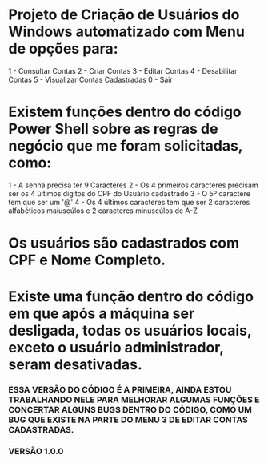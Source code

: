 # Projeto de Criação de Usuários do Windows automatizado com Menu de opções para: 

1 - Consultar Contas
2 - Criar Contas
3 - Editar Contas
4 - Desabilitar Contas
5 - Visualizar Contas Cadastradas
0 - Sair

# Existem funções dentro do código Power Shell sobre as regras de negócio que me foram solicitadas, como:

1 - A senha precisa ter 9 Caracteres
2 - Os 4 primeiros caracteres precisam ser os 4 últimos digitos do CPF do Usuário cadastrado
3 - O 5º caractere tem que ser um '@'
4 - Os 4 últimos caracteres tem que ser 2 caracteres alfabéticos maiuscúlos e 2 caracteres minuscúlos de A-Z 

# Os usuários são cadastrados com CPF e Nome Completo.
# Existe uma função dentro do código em que após a máquina ser desligada, todas os usuários locais, exceto o usuário administrador, seram desativadas.

### ESSA VERSÃO DO CÓDIGO É A PRIMEIRA, AINDA ESTOU TRABALHANDO NELE PARA MELHORAR ALGUMAS FUNÇÕES E CONCERTAR ALGUNS BUGS DENTRO DO CÓDIGO, COMO UM BUG QUE EXISTE NA PARTE DO MENU 3 DE EDITAR CONTAS CADASTRADAS. 

### VERSÃO 1.0.0